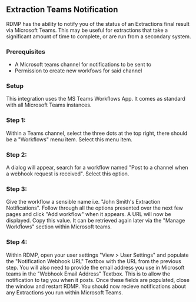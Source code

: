 ## Extraction Teams Notification

RDMP has the ability to notify you of the status of an Extractions final result via Microsoft Teams. This may be useful for extractions that take a significant amount of time to complete, or are run from a secondary system.

### Prerequisites
* A Microsoft teams channel for notifications to be sent to
* Permission to create new workfows for said channel

### Setup
This integration uses the MS Teams Workflows App. It comes as standard with all Microsoft Teams instances.

### Step 1:
Within a Teams channel, select the three dots at the top right, there should be a "Workflows" menu item. Select this menu item.

### Step 2:
A dialog will appear, search for a workflow named "Post to a channel when a webhook request is received". Select this option.

### Step 3:
Give the workflow a sensible name i.e. "John Smith's  Extraction Notifications".
Follow through all the options presented over the next few pages and click "Add workflow" when it appears.
A URL will now be displayed. Copy this value. It can be retrieved again later via the "Manage Workflows" section within Microsoft teams.

### Step 4:
Within RDMP, open your user settings "View > User Settings" and populate the "Notification Webhook URL" Textbox with the URL from the previous step.
You will also need to provide the email address you use in Microsoft teams in the "Webhook Email Address" Textbox. This is to allow the notification to tag you when it posts.
Once these fields are populated, close the window and restart RDMP.
You should now recieve notifications about any Extractions you run within Microsoft Teams.